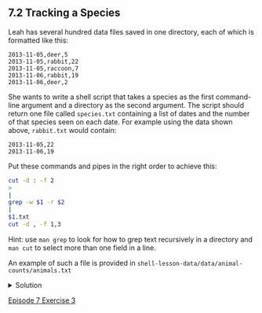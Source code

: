 ## 7.2 Tracking a Species

Leah has several hundred data files saved in one directory, each of which is formatted like this:

```
2013-11-05,deer,5
2013-11-05,rabbit,22
2013-11-05,raccoon,7
2013-11-06,rabbit,19
2013-11-06,deer,2
```

She wants to write a shell script that takes a species as the first command-line argument and a directory as the second argument. The script should return one file called ```species.txt``` containing a list of dates and the number of that species seen on each date. For example using the data shown above, ```rabbit.txt``` would contain:

```
2013-11-05,22
2013-11-06,19
```

Put these commands and pipes in the right order to achieve this:

```bash
cut -d : -f 2
>
|
grep -w $1 -r $2
|
$1.txt
cut -d , -f 1,3
```

Hint: use ```man grep``` to look for how to grep text recursively in a directory and ```man cut``` to select more than one field in a line.

An example of such a file is provided in ```shell-lesson-data/data/animal-counts/animals.txt```

<details>
  <summary>
Solution
  </summary>

  <pre><code>grep -w $1 -r $2 | cut -d : -f 2 | cut -d , -f 1,3 > $1.txt</code></pre>

Actually, you can swap the order of the two cut commands and it still works. At the command line, try changing the order of the cut commands, and have a look at the output from each step to see why this is the case.
<br>
You would call the script above like this:

  <pre><code>$ bash count-species.sh bear .</code></pre>
</details>

[Episode 7 Exercise 3](episode7_ex3.md)
